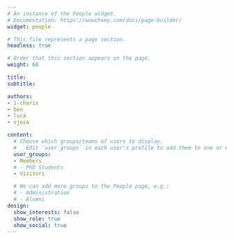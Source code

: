 ```yaml
---
# An instance of the People widget.
# Documentation: https://wowchemy.com/docs/page-builder/
widget: people

# This file represents a page section.
headless: true

# Order that this section appears on the page.
weight: 68

title: 
subtitle:

authors:
- 1-charis
- ben
- luca
- vjosa

content:
  # Choose which groups/teams of users to display.
  #   Edit `user_groups` in each user's profile to add them to one or more of these groups.
  user_groups:
  - Members
  # - PhD Students
  - Visitors

  # We can add more groups to the People page, e.g.:
  # - Administration
  # - Alumni
design:
  show_interests: false
  show_role: true
  show_social: true
---
```

